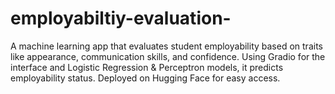 # employabiltiy-evaluation-
A machine learning app that evaluates student employability based on traits like appearance, communication skills, and confidence. Using Gradio for the interface and Logistic Regression &amp; Perceptron models, it predicts employability status. Deployed on Hugging Face for easy access.
